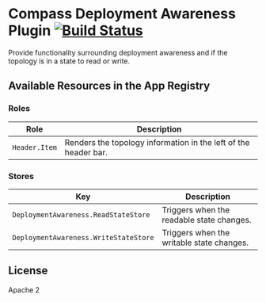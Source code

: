 # Compass Deployment Awareness Plugin [![Build Status](https://travis-ci.com/10gen/compass-deployment-awareness.svg?token=ezEB2TnpPiu7XLo6ByZp&branch=master)](https://travis-ci.com/10gen/compass-deployment-awareness)

Provide functionality surrounding deployment awareness and if the topology
is in a state to read or write.

## Available Resources in the App Registry

### Roles

| Role          | Description                                                     |
|---------------|-----------------------------------------------------------------|
| `Header.Item` | Renders the topology information in the left of the header bar. |

### Stores

| Key                                   | Description
|---------------------------------------|---------------------------------------------------------|
| `DeploymentAwareness.ReadStateStore`  | Triggers when the readable state changes.               |
| `DeploymentAwareness.WriteStateStore` | Triggers when the writable state changes.               |

## License

Apache 2
